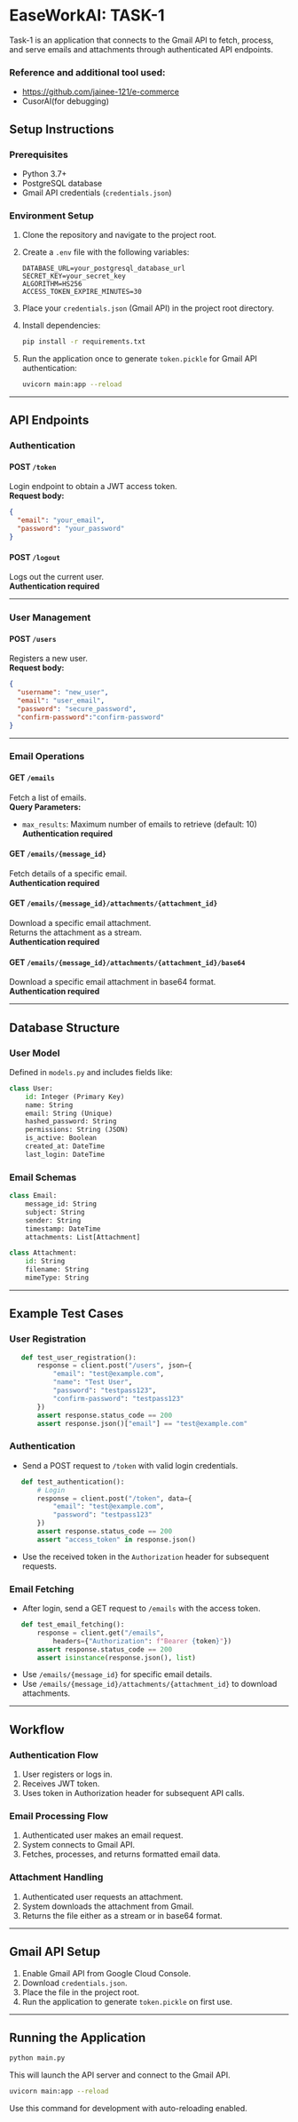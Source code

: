 # EaseWorkAI: TASK-1

Task-1 is an application that connects to the Gmail API to fetch, process, and serve emails and attachments through authenticated API endpoints.

### Reference and additional tool used:
- https://github.com/jainee-121/e-commerce
- CusorAI(for debugging)

## Setup Instructions

### Prerequisites

- Python 3.7+
- PostgreSQL database
- Gmail API credentials (`credentials.json`)

### Environment Setup

1. Clone the repository and navigate to the project root.
2. Create a `.env` file with the following variables:
   ```
   DATABASE_URL=your_postgresql_database_url
   SECRET_KEY=your_secret_key
   ALGORITHM=HS256
   ACCESS_TOKEN_EXPIRE_MINUTES=30
   ```

3. Place your `credentials.json` (Gmail API) in the project root directory.

4. Install dependencies:
   ```bash
   pip install -r requirements.txt
   ```

5. Run the application once to generate `token.pickle` for Gmail API authentication:
   ```bash
   uvicorn main:app --reload
   ```

---

## API Endpoints

### Authentication

#### POST `/token`
Login endpoint to obtain a JWT access token.  
**Request body:**
```json
{
  "email": "your_email",
  "password": "your_password"
}
```

#### POST `/logout`
Logs out the current user.  
**Authentication required**

---

### User Management

#### POST `/users`
Registers a new user.  
**Request body:**
```json
{
  "username": "new_user",
  "email": "user_email",
  "password": "secure_password",
  "confirm-password":"confirm-password"
}
```

---

### Email Operations

#### GET `/emails`
Fetch a list of emails.  
**Query Parameters:**
- `max_results`: Maximum number of emails to retrieve (default: 10)  
**Authentication required**

#### GET `/emails/{message_id}`
Fetch details of a specific email.  
**Authentication required**

#### GET `/emails/{message_id}/attachments/{attachment_id}`
Download a specific email attachment.  
Returns the attachment as a stream.  
**Authentication required**

#### GET `/emails/{message_id}/attachments/{attachment_id}/base64`
Download a specific email attachment in base64 format.  
**Authentication required**

---

## Database Structure

### User Model
Defined in `models.py` and includes fields like:
```python
class User:
    id: Integer (Primary Key)
    name: String
    email: String (Unique)
    hashed_password: String
    permissions: String (JSON)
    is_active: Boolean
    created_at: DateTime
    last_login: DateTime
```

### Email Schemas
```python
class Email:
    message_id: String
    subject: String
    sender: String
    timestamp: DateTime
    attachments: List[Attachment]

class Attachment:
    id: String
    filename: String
    mimeType: String
```
---

## Example Test Cases

### User Registration
```python 
   def test_user_registration():
       response = client.post("/users", json={
           "email": "test@example.com",
           "name": "Test User",
           "password": "testpass123",
           "confirm-password": "testpass123"
       })
       assert response.status_code == 200
       assert response.json()["email"] == "test@example.com"
```
### Authentication
- Send a POST request to `/token` with valid login credentials.
```python 
   def test_authentication():
       # Login
       response = client.post("/token", data={
           "email": "test@example.com",
           "password": "testpass123"
       })
       assert response.status_code == 200
       assert "access_token" in response.json()
```
- Use the received token in the `Authorization` header for subsequent requests.

### Email Fetching
- After login, send a GET request to `/emails` with the access token.
```python 
   def test_email_fetching():
       response = client.get("/emails", 
           headers={"Authorization": f"Bearer {token}"})
       assert response.status_code == 200
       assert isinstance(response.json(), list)
```
- Use `/emails/{message_id}` for specific email details.
- Use `/emails/{message_id}/attachments/{attachment_id}` to download attachments.

---

## Workflow

### Authentication Flow
1. User registers or logs in.
2. Receives JWT token.
3. Uses token in Authorization header for subsequent API calls.

### Email Processing Flow
1. Authenticated user makes an email request.
2. System connects to Gmail API.
3. Fetches, processes, and returns formatted email data.

### Attachment Handling
1. Authenticated user requests an attachment.
2. System downloads the attachment from Gmail.
3. Returns the file either as a stream or in base64 format.

---

## Gmail API Setup

1. Enable Gmail API from Google Cloud Console.
2. Download `credentials.json`.
3. Place the file in the project root.
4. Run the application to generate `token.pickle` on first use.

---

## Running the Application

```bash
python main.py
```
This will launch the API server and connect to the Gmail API.

```bash
uvicorn main:app --reload
```
Use this command for development with auto-reloading enabled.
